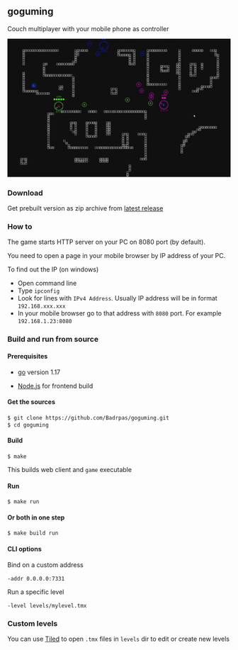 ## goguming
Couch multiplayer with your mobile phone as controller

![Screenshot](screenshot.png)

### Download
Get prebuilt version as zip archive from [latest release](https://github.com/Badrpas/goguming/releases/latest)

### How to
The game starts HTTP server on your PC on 8080 port (by default).

You need to open a page in your mobile browser by IP address of your PC.

To find out the IP (on windows)

- Open command line
- Type `ipconfig`
- Look for lines with `IPv4 Address`. Usually IP address will be in format `192.168.xxx.xxx`
- In your mobile browser go to that address with `8080` port. For example `192.168.1.23:8080`

### Build and run from source
#### Prerequisites
- [go](https://go.dev/dl/) version 1.17

- [Node.js](https://nodejs.org/) for frontend build

#### Get the sources
```shell
$ git clone https://github.com/Badrpas/goguming.git
$ cd goguming
```

#### Build
```shell
$ make
```
This builds web client and `game` executable 

#### Run
```shell
$ make run
```

#### Or both in one step
```shell
$ make build run
```

#### CLI options
Bind on a custom address

```shell
-addr 0.0.0.0:7331
```

Run a specific level
```shell
-level levels/mylevel.tmx
```

### Custom levels
You can use [Tiled](https://www.mapeditor.org/) to open `.tmx` files in `levels` dir to edit or create new levels

